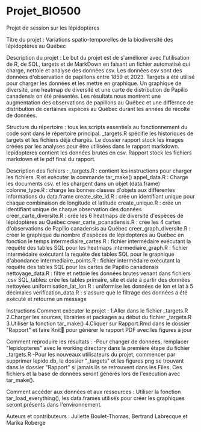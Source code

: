 # Projet_BIO500
Projet de session sur les lépidoptères

Titre du projet : Variations spatio-temporelles de la biodiversité des lépidoptères au Québec

Description du projet : Le but du projet est de s'améliorer avec l'utilisation de
R, de SQL, targets et de MarkDown en faisant un fichier automatisé qui charge, 
nettoie et analyse des données csv. 
Les données csv sont des données d'observation de papillons entre 1859 et 2023.
Targets a été utilisé pour charger les données et les mettre en graphique. Un 
graphique de diversité, une heatmap de diversité et une carte
de distribution de Papilio canadensis on été présentés.
Les résultats nous montrent une augmentation des observations de papillons au 
Québec et une différnce de distribution de certaines espèces au Québec durant les
années de récolte de données.

Structure du répertoire : tous les scripts essentiels au fonctionnement du code
sont dans le répertoire principal. _targets.R spécifie les historiques de targets et
les fichiers déjà chargés. Le dossier rapport stock les images créées par les analyses
pour être utilisées dans le rapport markdown. lepidopteres contient les données
brutes en csv. Rapport stock les fichiers markdown et le pdf final du rapport.

Description des fichiers : 
_targets.R : contient les instructions pour charger les fichiers .R et exécuter la commande tar_make()
appel_data.R : Charge les documents csv. et les chargent dans un objet (data.frame)
colonne_type.R : charge les bonnes classes d'objets aux différentes informations du data.frame
create_site_id.R : crée un identifiant unique pour chaque combinaison de longitude et latitude
create_unique.R : crée un identifiant unique de chaque observation des données
creer_carte_diversite.R : crée les 6 heatmaps de diversité d'espèces de lépidoptères au Québec
creer_carte_pcanadensis.R : crée les 4 cartes d'observations de Papilio canadensis au Québec
creer_graph_diversite.R : créer le graphique du nombre d'espèces de lépidoptères au Québec en fonction le temps
intermediaire_cartes.R : fichier intermédaire exécutant la requête des tables SQL pour les heatmaps
intermediaire_graph.R : fichier intermédaire exécutant la requête des tables SQL pour le graphique d'abondance
intermediaire_points.R : fichier intermédaire exécutant la requête des tables SQL pour les cartes de Papilio canadensis
nettoyage_data.R : filtre et nettoie les données brutes venant dans fichiers .csv
SQL_tables: crée les tables primaire, site et date à partir des données nettoyées
uniformisation_lat_lon.R : uniformise les données de lon et lat à 5 décimales
verification_data.R : s'assure que le filtrage des données a été exécuté et retourne un message


Instructions
Comment exécuter le projet : 
1.Aller dans le fichier _targets.R  
2.Charger les sources, librairies et packages au début du fichier _targets.R
3.Utiliser la fonction tar_make()
4.Cliquer sur Rapport.Rmd dans le dossier "Rapport" et faire Knit🧶 pour générer le rapport PDF avec les figures à jour

Comment reproduire les résultats :
-Pour changer de données, remplacer "lepidopteres"
avec le working directory dans la première étape du fichier _targets.R
-Pour les nouveaux utilisateurs du projet, commencer par supprimer lepido.db, le dossier "_targets" et les figures png se trouvant dans le dossier "Rapport"
si jamais ils se retrouvent dans les Files. Ces fichiers et la base de données seront générés lors de l'exécution avec tar_make().

Comment accéder aux données et aux ressources :
Utiliser la fonction tar_load_everything(), les data.frames utilisés pour créer les graphiques 
seront présents dans l'environnement.


Auteurs et contributeurs : Juliette Boulet-Thomas, Bertrand Labrecque et Marika Roberge